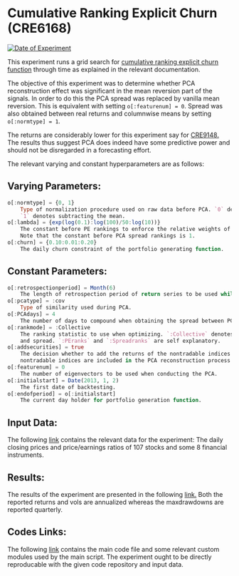# Cumulative Ranking Explicit Churn (CRE6168)

[![](https://img.shields.io/badge/Date%20of%20Experiment-11%2F12%2F2018-blue.svg "Date of Experiment")](https://github.com/ahmetumutdurmus/kareexperiments/blob/master/docs/src/CRE6168.md)

This experiment runs a grid search for [cumulative ranking explicit churn function](https://github.com/ahmetumutdurmus/kareexperiments/blob/master/docs/src/The%20Experiment%20Log.md#cumulative-ranking-explicit-churn-cre)
through time as explained in the relevant documentation. 

The objective of this experiment was to determine whether PCA reconstruction effect was significant in the mean reversion part of the signals. In order to do this the PCA spread was replaced by vanilla mean reversion. This is equivalent with setting `o[:featurenum] = 0`. 
Spread was also obtained between real returns and columnwise means by setting `o[:normtype] = 1`.

The returns are considerably lower for this experiment say for [CRE9148.](https://github.com/ahmetumutdurmus/kareexperiments/blob/master/docs/src/CRE9148.md) The results thus suggest PCA does indeed have some predictive power and should not be disregarded in a forecasting effort.

The relevant varying and constant hyperparameters are as follows:

## Varying Parameters:

```julia
o[:normtype] = {0, 1} 
    Type of normalization procedure used on raw data before PCA. `0` denotes no normalization. 
    `1` denotes subtracting the mean. 
o[:lambda] = {exp(log(0.1):log(100)/50:log(10))}
    The constant before PE rankings to enforce the relative weights of PCA spread and PE rankings. 
    Note that the constant before PCA spread rankings is 1. 
o[:churn] = {0.10:0.01:0.20}
    The daily churn constraint of the portfolio generating function.
```

## Constant Parameters:

```julia
o[:retrospectionperiod] = Month(6) 
    The length of retrospection period of return series to be used while doing PCA.
o[:pcatype] = :cov
    Type of similarity used during PCA.
o[:PCAdays] = 4 
    The number of days to compound when obtaining the spread between PCA reconstruction and market returns.
o[:rankmode] = :Collective 
    The ranking statistic to use when optimizing. `:Collective` denotes the statistic obtained by using both PE
    and spread. `:PEranks` and `:Spreadranks` are self explanatory.
o[:addsecurities] = true 
    The decision whether to add the returns of the nontradable indices to the PCA analysis. If true, the 
    nontradable indices are included in the PCA reconstruction process but are disregarded during trading.
o[:featurenum] = 0
    The number of eigenvectors to be used when conducting the PCA.  
o[:initialstart] = Date(2013, 1, 2)
    The first date of backtesting.
o[:endofperiod] = o[:initialstart]
    The current day holder for portfolio generation function. 
```

## Input Data:

The following [link](https://docs.google.com/spreadsheets/d/17KRBtCGKO4aQNd_eMO--WkLCO3-u_kCKedVwfr26uT0/edit?usp=sharing) contains the relevant data for the experiment: The daily closing prices and price/earnings ratios of 107 stocks and some 8 financial instruments. 

## Results: 

The results of the experiment are presented in the following [link.](https://docs.google.com/spreadsheets/d/1iM28Y5FyW0UAOV4UBE5s15VAtl66SPUMzDLgCU5M1BA/edit?usp=sharing) Both the reported returns and vols are annualized whereas the maxdrawdowns are reported quarterly.

## Codes Links:

The following [link](https://github.com/ahmetumutdurmus/kareexperiments/tree/master/src/CRE6168) contains the main code file and some relevant custom modules used by the main script. The experiment ought to be directly reproducable with the given code repository and input data. 
